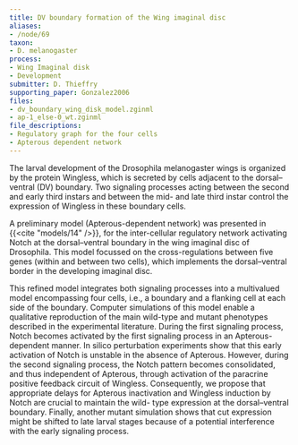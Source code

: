 ```yaml
---
title: DV boundary formation of the Wing imaginal disc
aliases:
- /node/69
taxon: 
- D. melanogaster
process: 
- Wing Imaginal disk
- Development
submitter: D. Thieffry
supporting_paper: Gonzalez2006
files: 
- dv_boundary_wing_disk_model.zginml
- ap-1_else-0_wt.zginml
file_descriptions: 
- Regulatory graph for the four cells
- Apterous dependent network
---
```



The larval development of the Drosophila melanogaster wings is organized by
the protein Wingless, which is secreted by cells adjacent to the
dorsal–ventral (DV) boundary. Two signaling processes acting between the
second and early third instars and between the mid- and late third instar
control the expression of Wingless in these boundary cells.


A preliminary model (Apterous-dependent network) was presented in {{<cite "models/14" />}},
for the inter-cellular regulatory network activating Notch at the
dorsal–ventral boundary in the wing imaginal disc of Drosophila. This model
focussed on the cross-regulations between five genes (within and between two
cells), which implements the dorsal–ventral border in the developing imaginal
disc.


This refined model integrates both signaling processes into a multivalued model
encompassing four cells, i.e., a boundary and a flanking cell at each side of
the boundary. Computer simulations of this model enable a qualitative
reproduction of the main wild-type and mutant phenotypes described in the
experimental literature. During the first signaling process, Notch becomes
activated by the first signaling process in an Apterous-dependent manner. In
silico perturbation experiments show that this early activation of Notch is
unstable in the absence of Apterous. However, during the second signaling
process, the Notch pattern becomes consolidated, and thus independent of
Apterous, through activation of the paracrine positive feedback circuit of
Wingless. Consequently, we propose that appropriate delays for Apterous
inactivation and Wingless induction by Notch are crucial to maintain the wild-
type expression at the dorsal–ventral boundary. Finally, another mutant
simulation shows that cut expression might be shifted to late larval stages
because of a potential interference with the early signaling process.


